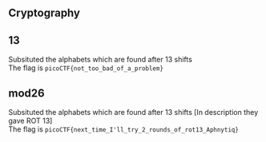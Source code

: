 ## Cryptography

## 13
Subsituted the alphabets which are found after 13 shifts <br />
The flag is ```picoCTF{not_too_bad_of_a_problem}```

## mod26
Subsituted the alphabets which are found after 13 shifts [In description they gave ROT 13] <br />
The flag is ```picoCTF{next_time_I'll_try_2_rounds_of_rot13_Aphnytiq}```
